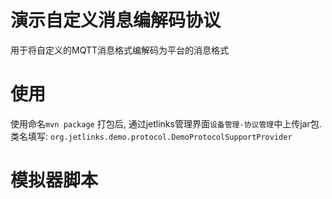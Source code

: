 # 演示自定义消息编解码协议

用于将自定义的MQTT消息格式编解码为平台的消息格式


# 使用

使用命名`mvn package` 打包后, 通过jetlinks管理界面`设备管理-协议管理`中上传jar包.
类名填写: `org.jetlinks.demo.protocol.DemoProtocolSupportProvider`


# 模拟器脚本

